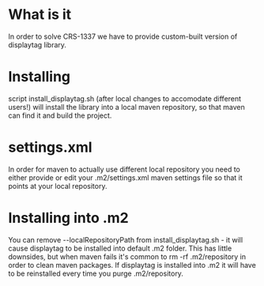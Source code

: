 # What is it

In order to solve CRS-1337 we have to provide custom-built version of displaytag
library.

# Installing

script install_displaytag.sh (after local changes to accomodate different users!)
will install the library into a local maven repository, so that maven can find
it and build the project.

# settings.xml

In order for maven to actually use different local repository you need to
either provide or edit your .m2/settings.xml maven settings file so that
it points at your local repository.

# Installing into .m2

You can remove --localRepositoryPath from install_displaytag.sh - it will
cause displaytag to be installed into default .m2 folder. This has little
downsides, but when maven fails it's common to rm -rf .m2/repository in order
to clean maven packages. If displaytag is installed into .m2 it will have to
be reinstalled every time you purge .m2/repository.
